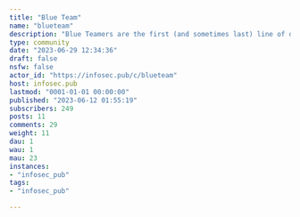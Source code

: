 ```yaml
---
title: "Blue Team" 
name: "blueteam"
description: "Blue Teamers are the first (and sometimes last) line of defense in the ongoing cyber war.  This place is to chat out detection strategies, complain about SIEMs, compare SOAR playbooks, or post mean memes about the Red Team. "
type: community
date: "2023-06-29 12:34:36"
draft: false
nsfw: false
actor_id: "https://infosec.pub/c/blueteam"
host: infosec.pub
lastmod: "0001-01-01 00:00:00"
published: "2023-06-12 01:55:19"
subscribers: 249
posts: 11
comments: 29
weight: 11
dau: 1
wau: 1
mau: 23
instances:
- "infosec_pub"
tags: 
- "infosec_pub"

---
```

